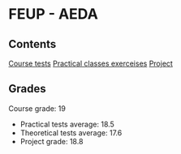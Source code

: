 # FEUP - AEDA

## Contents

[Course tests](tests)
[Practical classes exerceises](tps)
[Project](project)

## Grades

Course grade: 19
- Practical tests average: 18.5
- Theoretical tests average: 17.6
- Project grade: 18.8